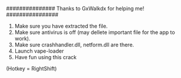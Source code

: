 ############### Thanks to GxWalkdx for helping me! ################

1) Make sure you have extracted the file.
2) Make sure antivirus is off (may dellete important file for the app to work).
3) Make sure crashhandler.dll, netform.dll are there.
4) Launch vape-loader
5) Have fun using this crack


(Hotkey = RightShift)

